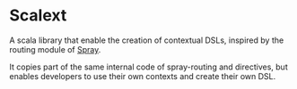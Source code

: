 Scalext
=======

A scala library that enable the creation of contextual DSLs, inspired by the routing module of [Spray](http://spray.io/).

It copies part of the same internal code of spray-routing and directives, but enables developers to use their own contexts and create their own DSL.
